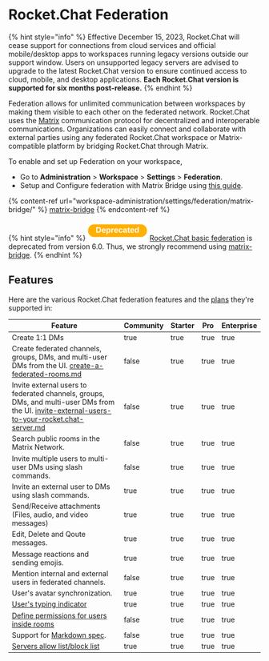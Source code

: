 # Rocket.Chat Federation

{% hint style="info" %}
Effective December 15, 2023, Rocket.Chat will cease support for connections from cloud services and official mobile/desktop apps to workspaces running legacy versions outside our support window. Users on unsupported legacy servers are advised to upgrade to the latest Rocket.Chat version to ensure continued access to cloud, mobile, and desktop applications. **Each Rocket.Chat version is supported for six months post-release.**
{% endhint %}

Federation allows for unlimited communication between workspaces by making them visible to each other on the federated network. Rocket.Chat uses the [Matrix](https://matrix.org/) communication protocol for decentralized and interoperable communications. Organizations can easily connect and collaborate with external parties using any federated Rocket.Chat workspace or Matrix-compatible platform by bridging Rocket.Chat through Matrix.

To enable and set up Federation on your workspace,

* Go to **Administration** > **Workspace** > **Settings** > **Federation**.
* Setup and Configure federation with Matrix Bridge using [this guide](workspace-administration/settings/federation/matrix-bridge/).

{% content-ref url="workspace-administration/settings/federation/matrix-bridge/" %}
[matrix-bridge](workspace-administration/settings/federation/matrix-bridge/)
{% endcontent-ref %}

{% hint style="info" %}
![](<../.gitbook/assets/Deprecated (1).png>) [Rocket.Chat basic federation](workspace-administration/settings/federation/rocket.chat-federation/) is deprecated from version 6.0. Thus, we strongly recommend using [matrix-bridge](workspace-administration/settings/federation/matrix-bridge/ "mention").
{% endhint %}

## Features

Here are the various Rocket.Chat federation features and the [plans](../readme/our-plans.md) they're supported in:

<table><thead><tr><th>Feature</th><th data-type="checkbox">Community</th><th data-type="checkbox">Starter</th><th data-type="checkbox">Pro</th><th data-type="checkbox">Enterprise</th></tr></thead><tbody><tr><td>Create 1:1 DMs</td><td>true</td><td>true</td><td>true</td><td>true</td></tr><tr><td>Create federated channels, groups, DMs, and multi-user DMs from the UI. <a data-mention href="workspace-administration/settings/federation/matrix-bridge/matrix-users-guide/create-a-federated-rooms.md">create-a-federated-rooms.md</a></td><td>false</td><td>true</td><td>true</td><td>true</td></tr><tr><td>Invite external users to federated channels, groups, DMs, and multi-user DMs from the UI. <a data-mention href="workspace-administration/settings/federation/matrix-bridge/matrix-users-guide/invite-external-users-to-your-rocket.chat-server.md">invite-external-users-to-your-rocket.chat-server.md</a></td><td>false</td><td>true</td><td>true</td><td>true</td></tr><tr><td>Search public rooms in the Matrix Network.</td><td>false</td><td>true</td><td>true</td><td>true</td></tr><tr><td>Invite multiple users to multi-user DMs using slash commands.</td><td>false</td><td>true</td><td>true</td><td>true</td></tr><tr><td>Invite an external user to DMs using slash commands.</td><td>true</td><td>true</td><td>true</td><td>true</td></tr><tr><td>Send/Receive attachments (Files, audio, and video messages)</td><td>true</td><td>true</td><td>true</td><td>true</td></tr><tr><td>Edit, Delete and Qoute messages.</td><td>true</td><td>true</td><td>true</td><td>true</td></tr><tr><td>Message reactions and sending emojis.</td><td>true</td><td>true</td><td>true</td><td>true</td></tr><tr><td>Mention internal and external users in federated channels.</td><td>false</td><td>true</td><td>true</td><td>true</td></tr><tr><td>User's avatar synchronization.</td><td>true</td><td>true</td><td>true</td><td>true</td></tr><tr><td><a href="workspace-administration/settings/federation/matrix-bridge/matrix-admin-guide/matrix-homeserver-setup/#important-warning-about-the-installation">User's typing indicator</a> </td><td>true</td><td>true</td><td>true</td><td>true</td></tr><tr><td><a href="workspace-administration/settings/federation/matrix-bridge/matrix-users-guide/assign-roles-for-users-in-federated-rooms.md">Define permissions for users inside rooms</a> </td><td>false</td><td>true</td><td>true</td><td>true</td></tr><tr><td>Support for <a href="https://spec.commonmark.org/0.30/">Markdown spec</a>.</td><td>false</td><td>true</td><td>true</td><td>true</td></tr><tr><td><a href="workspace-administration/settings/federation/matrix-bridge/matrix-admin-guide/matrix-homeserver-setup/matrix-allow-block-list.md">Servers allow list/block list</a> </td><td>true</td><td>true</td><td>true</td><td>true</td></tr></tbody></table>
